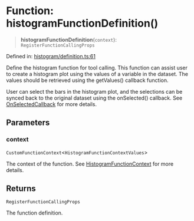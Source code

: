 # Function: histogramFunctionDefinition()

> **histogramFunctionDefinition**(`context`): `RegisterFunctionCallingProps`

Defined in: [histogram/definition.ts:61](https://github.com/GeoDaCenter/openassistant/blob/2c73424721a2d454352fbebfbd647d2c7c73df8b/packages/echarts/src/histogram/definition.ts#L61)

Define the histogram function for tool calling. This function can assist user to create a histogram plot using the values of a variable in the dataset.
The values should be retrieved using the getValues() callback function.

User can select the bars in the histogram plot, and the selections can be synced back to the original dataset using the onSelected() callback.
See [OnSelectedCallback](../type-aliases/OnSelectedCallback.md) for more details.

## Parameters

### context

`CustomFunctionContext`\<`HistogramFunctionContextValues`\>

The context of the function. See [HistogramFunctionContext](../type-aliases/HistogramFunctionContext.md) for more details.

## Returns

`RegisterFunctionCallingProps`

The function definition.
